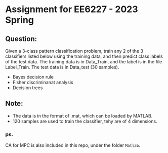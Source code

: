 # Assignment for EE6227 - 2023 Spring
## Question:
Given a 3-class pattern classification problem, train any 2 of the 3 classifiers listed below using the training data, and then predict class labels of the test data.
The training data is in Data_Train, and the label is in the file Label_Train. The test data is in Data_test (30 samples).
+ Bayes decision rule
+ Fisher discriminanat analysis
+ Decision trees

## Note:
+ The data is in the format of .mat, which can be loaded by MATLAB.
+ 120 samples are used to train the classifier, tehy are of 4 dimensions.

### ps.
CA for MPC is also included in this repo, under the folder `Matlab`.